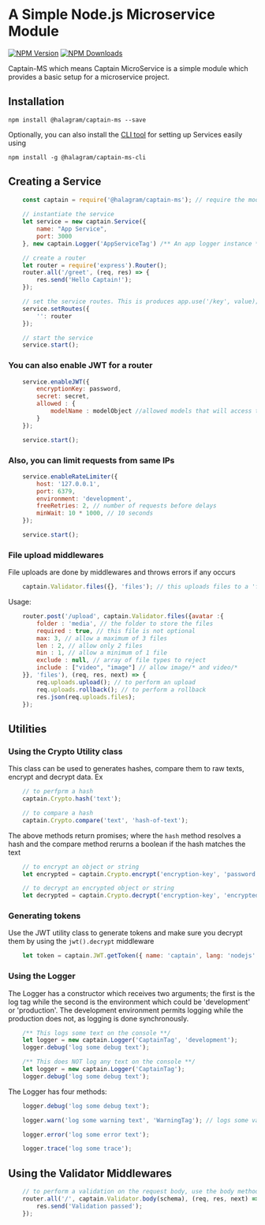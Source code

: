 # A Simple Node.js Microservice Module
[![NPM Version](https://img.shields.io/npm/v/@halagram/captain-ms.svg?style=flat)](https://www.npmjs.org/package/commander)
[![NPM Downloads](https://img.shields.io/npm/dm/@halagram/captain-ms.svg?style=flat)](https://www.npmjs.org/package/commander)

Captain-MS which means Captain MicroService is a simple module which provides a basic setup for a microservice project.

## Installation
```
npm install @halagram/captain-ms --save
```
Optionally, you can also install the [CLI tool](https://www.npmjs.com/package/@halagram/captain-ms-cli) for setting up Services easily using
```
npm install -g @halagram/captain-ms-cli
```

## Creating a Service

```js
    const captain = require('@halagram/captain-ms'); // require the module
    
    // instantiate the service
    let service = new captain.Service({
        name: "App Service",
        port: 3000
    }, new captain.Logger('AppServiceTag') /** An app logger instance **/);

    // create a router
    let router = require('express').Router();
    router.all('/greet', (req, res) => {
        res.send('Hello Captain!');
    });

    // set the service routes. This is produces app.use('/key', value);
    service.setRoutes({
        '': router
    });

    // start the service
    service.start();
```
### You can also enable JWT for a router

```js
    service.enableJWT({
        encryptionKey: password,
        secret: secret,
        allowed : {
            modelName : modelObject //allowed models that will access this route or service
        }
    });

    service.start();
```

### Also, you can limit requests from same IPs

```js
    service.enableRateLimiter({ 
        host: '127.0.0.1',
        port: 6379,
        environment: 'development',
        freeRetries: 2, // number of requests before delays
        minWait: 10 * 1000, // 10 seconds
    });

    service.start();
```

### File upload middlewares

File uploads are done by middlewares and throws errors if any occurs

```js
    captain.Validator.files({}, 'files'); // this uploads files to a 'files' base directory
```
Usage:
```js
    router.post('/upload', captain.Validator.files({avatar :{
        folder : 'media', // the folder to store the files
        required : true, // this file is not optional
        max: 3, // allow a maximum of 3 files
        len : 2, // allow only 2 files
        min : 1, // allow a minimum of 1 file
        exclude : null, // array of file types to reject
        include : ["video", "image"] // allow image/* and video/*
    }}, 'files'), (req, res, next) => {
        req.uploads.upload(); // to perform an upload
        req.uploads.rollback(); // to perform a rollback
        res.json(req.uploads.files);
    });
```

## Utilities
### Using the Crypto Utility class

This class can be used to generates hashes, compare them to raw texts, encrypt and decrypt data. Ex

```js
    // to perfprm a hash
    captain.Crypto.hash('text');

    // to compare a hash
    captain.Crypto.compare('text', 'hash-of-text');
```

The above methods return promises; where the `hash` method resolves a hash and the compare method rerurns a boolean if the hash matches the text

```js
    // to encrypt an object or string
    let encrypted = captain.Crypto.encrypt('encryption-key', 'password');

    // to decrypt an encrypted object or string
    let decrypted = captain.Crypto.decrypt('encryption-key', 'encrypted-value');
```

### Generating tokens

Use the JWT utility class to generate tokens and make sure you decrypt them by using the `jwt().decrypt` middleware

```js
    let token = captain.JWT.getToken({ name: 'captain', lang: 'nodejs' }, 'secret', 'encryption-key');
```

### Using the Logger
The Logger has a constructor which receives two arguments; the first is the log tag while the second is the environment which could be 'development' or 'production'. The development environment permits logging while the production does not, as logging is done synchronously.

```js
    /** This logs some text on the console **/
    let logger = new captain.Logger('CaptainTag', 'development');
    logger.debug('log some debug text');

    /** This does NOT log any text on the console **/
    let logger = new captain.Logger('CaptainTag');
    logger.debug('log some debug text');
```

The Logger has four methods:
```js
    logger.debug('log some debug text');

    logger.warn('log some warning text', 'WarningTag'); // logs some value with the custom tag

    logger.error('log some error text');

    logger.trace('log some trace');
```

## Using the Validator Middlewares

```js
    // to perform a validation on the request body, use the body method while passing a schema
    router.all('/', captain.Validator.body(schema), (req, res, next) => {
        res.send('Validation passed');
    });
```